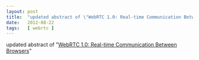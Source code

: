 ```yaml
---
layout: post
title:  "updated abstract of \"WebRTC 1.0: Real-time Communication Between Browsers\""
date:   2012-08-22
tags:   [ webrtc ]
---
```


updated abstract of "[WebRTC 1.0: Real-time Communication Between Browsers](/spec/webrtc)"

